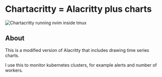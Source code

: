 # Chartacritty = Alacritty plus charts

![Chartacritty running nvim inside tmux](https://user-images.githubusercontent.com/873436/77846106-de3f5a80-71b3-11ea-87fe-ad054e76d319.png)

## About
This is a modified version of Alacritty that includes drawing time series charts.

I use this to monitor kubernetes clusters, for example alerts and number of workers.
